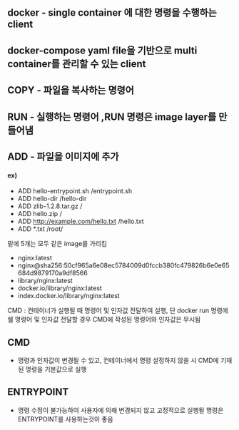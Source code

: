 ## docker  - single container 에 대한 명령을 수행하는 client

## docker-compose yaml file을 기반으로 multi container를 관리할 수 있는 client

## COPY - 파일을 복사하는 명령어
## RUN - 실행하는 명령어 ,RUN 명령은 image layer를 만들어냄
## ADD - 파일을 이미지에 추가
#### ex)
- ADD hello-entrypoint.sh /entrypoint.sh
- ADD hello-dir /hello-dir
- ADD zlib-1.2.8.tar.gz /
- ADD hello.zip /
- ADD http://example.com/hello.txt /hello.txt
- ADD *.txt /root/

밑에 5개는 모두 같은 image를 가리킴

- nginx:latest
- nginx@sha256:50cf965a6e08ec5784009d0fccb380fc479826b6e0e65684d9879170a9df8566
- library/nginx:latest
- docker.io/library/nginx:latest
- index.docker.io/library/nginx:latest


CMD : 컨테이너가 실행될 때 명령어 및 인자값 전달하여 실행,
 단 docker run 명령에 쉘 명령어 및 인자값 전달할 경우 CMD에 작성된 명령어와 인자값은 무시됨
 
## CMD
- 명령과 인자값이 변경될 수 있고, 컨테이너에서 명령 설정하지 않을 시 CMD에 기재된 명령을 기본값으로 실행
## ENTRYPOINT
- 명령 수정이 불가능하여 사용자에 의해 변경되지 않고 고정적으로 실행될 명령은 ENTRYPOINT를 사용하는것이 좋음 

